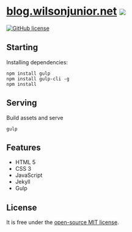 # [blog.wilsonjunior.net](https://blog.wilsonjunior.net/) <img src="https://github.com/wilsonjuniorwj/blog/blob/master/assets/img/icons/favicon-16x16.png">

[![GitHub license](https://img.shields.io/badge/license-MIT-blue.svg)](https://raw.githubusercontent.com/wilsonjuniorwj/blog/master/LICENSE)

## Starting

Installing dependencies:
```
npm install gulp
npm install gulp-cli -g
npm install
```
## Serving
Build assets and serve
```
gulp
```

## Features

- HTML 5
- CSS 3
- JavaScript
- Jekyll
- Gulp

## License

It is free under the [open-source MIT license](/LICENSE).
